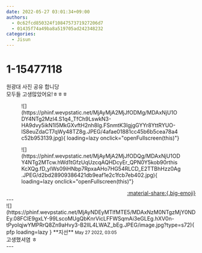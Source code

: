 ```yaml
---
date: 2022-05-27 03:01:34+09:00
authors:
  - 0c62fcd850324f1084757371927206d7
  - 01435f74a49ba8a519705ad242348232
categories:
  - Jisun
---
```


# 1-15477118

<div class="post-container" markdown="1">
<div class="content-container md-sidebar__scrollwrap" markdown="1">

원광대 사진 공유 합니당<br>모두들 고생많았어요!ㅎㅎㅎ<br>
<figure markdown="1">
![](https://phinf.wevpstatic.net/MjAyMjA2MjJfODMg/MDAxNjU1ODY4NTg2MzI4.S1q4_TfCh9LswkN3-HA9dvy5ikN1l5MkGXvftH2nh8Ig.FSnmtK3IgjgGYYr8YttRYUO-lS8euZdaCT7qWy48TZ8g.JPEG/4afae01881cc45b6b5cea78a4c52b953139.jpg){ loading=lazy onclick="openFullscreen(this)"}
</figure>

<figure markdown="1">
![](https://phinf.wevpstatic.net/MjAyMjA2MjJfODQg/MDAxNjU1ODY4NTg2MTcw.hWd1tGfzUqUzcqAQHDcyEr_QPN0Y5kob90rthisKcXQg.fD_ylWs09iHNbp7RpxaAHo7HG54RLCD_E2TTBhHzz0Ag.JPEG/d2bd28909386421db9eaf1e2c1fcb7eb402.jpg){ loading=lazy onclick="openFullscreen(this)"}
</figure>


</div>
</div>

<div style="text-align: right;" markdown="1">
<a href="https://weverse.io/fromis9/fanpost/1-15477118" style="text-align: right;">:material-share:{.big-emoji}</a>
</div>
---

<div class="comments-container md-sidebar__scrollwrap" markdown="1">
<div class="comment" markdown="1">
<div class='id-container' markdown="1">
![](https://phinf.wevpstatic.net/MjAyNDEyMTlfMTE5/MDAxNzM0NTgzMjY0NDEy.08FClE9gxLY-99LscoMUgQbKnrVicLFFWSqmAi3eGLEg.hXV0n-tPyoIqjwYMPRrQ8Zn9aHvy3-B2llL4LWAZ_bEg.JPEG/image.jpg?type=s72){ pfp loading=lazy }
**<span class="artist">지선</span>** <small>May 27 2022, 03:05</small><br>
</div>
<div class='comment-body' markdown="1">
고생했셔염 ㅎ
</div>
</div>
</div>
---
